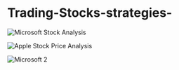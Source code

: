 # Trading-Stocks-strategies-


![Microsoft Stock Analysis](https://github.com/aidamabdelkader/Trading-Stocks-stategies-/assets/66953337/851b3699-5c40-4e78-a4f1-73242d1f7b53)


![Apple Stock Price Analysis](https://github.com/aidamabdelkader/Trading-Stocks-stategies-/assets/66953337/3da8556f-7575-4a34-b90b-4e9dd3b3bdcd) 


![Microsoft 2](https://github.com/aidamabdelkader/Trading-Stocks-stategies-/assets/66953337/1254c9a7-3f3f-4d4c-b353-1a37703468da)





